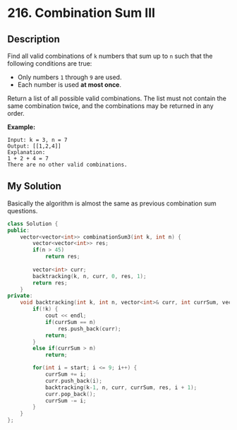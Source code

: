 # 216. Combination Sum III

## Description

Find all valid combinations of `k` numbers that sum up to `n` such that the following conditions are true:

- Only numbers `1` through `9` are used.
- Each number is used **at most once**.

Return a list of all possible valid combinations. The list must not contain the same combination twice, and the combinations may be returned in any order.

**Example:**
```
Input: k = 3, n = 7
Output: [[1,2,4]]
Explanation:
1 + 2 + 4 = 7
There are no other valid combinations.
```
## My Solution

Basically the algorithm is almost the same as previous combination sum questions.

```C++
class Solution {
public:
    vector<vector<int>> combinationSum3(int k, int n) {
        vector<vector<int>> res;
        if(n > 45)
            return res;
        
        vector<int> curr;
        backtracking(k, n, curr, 0, res, 1);
        return res;
    }
private:
    void backtracking(int k, int n, vector<int>& curr, int currSum, vector<vector<int>>& res, int start) {
        if(!k) {
            cout << endl;
            if(currSum == n)
                res.push_back(curr);
            return;
        }
        else if(currSum > n)
            return;

        for(int i = start; i <= 9; i++) {
            currSum += i;
            curr.push_back(i);
            backtracking(k-1, n, curr, currSum, res, i + 1);
            curr.pop_back();
            currSum -= i;
        }
    }
};
```